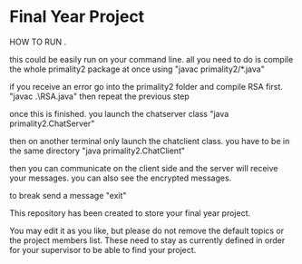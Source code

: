 # Final Year Project


HOW TO RUN .

this could be easily run on your command line. 
all you need to do is compile the whole primality2 package at once using "javac primality2/*.java"


if you receive an error go into the primality2 folder and compile RSA first. "javac .\RSA.java" then repeat the previous step


once this is finished. you launch the chatserver class "java primality2.ChatServer"


then on another terminal only launch the chatclient class. you have to be in the same directory "java primality2.ChatClient"

then you can communicate on the client side and the server will receive your messages. you can also see the encrypted messages.


to break send a message "exit"




This repository has been created to store your final year project.

You may edit it as you like, but please do not remove the default topics or the project members list. These need to stay as currently defined in order for your supervisor to be able to find your project.
